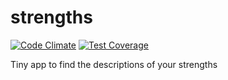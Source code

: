 # strengths

[![Code Climate](https://codeclimate.com/github/troyswanson/strengths/badges/gpa.svg)](https://codeclimate.com/github/troyswanson/strengths)
[![Test Coverage](https://codeclimate.com/github/troyswanson/strengths/badges/coverage.svg)](https://codeclimate.com/github/troyswanson/strengths)

Tiny app to find the descriptions of your strengths
